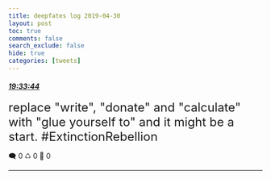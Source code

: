 ```yaml
---
title: deepfates log 2019-04-30
layout: post
toc: true
comments: false
search_exclude: false
hide: true
categories: [tweets]
---
```



#### <a href = "https://twitter.com/deepfates/status/1123400075785334784">*19:33:44*</a>

<font size="5">replace "write", "donate" and "calculate" with "glue yourself to" and it might be a start. #ExtinctionRebellion</font>



🗨️ 0 ♺ 0 🤍  0   

---
    
            

